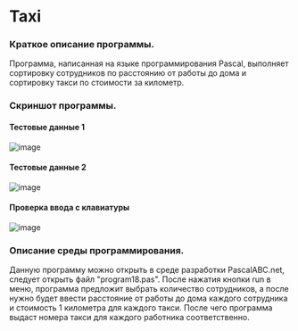 # Taxi
### Краткое описание программы.
Программа, написанная на языке программирования Pascal, выполняет сортировку сотрудников по расстоянию от работы до дома и сортировку такси по стоимости за километр.
### Скриншот программы.
#### Тестовые данные 1
![image](https://user-images.githubusercontent.com/90241550/139525151-88688467-496a-48d5-a2e0-6d666b20f51b.png)
#### Тестовые данные 2
![image](https://user-images.githubusercontent.com/90241550/139525142-35bff469-123e-4b3b-9da6-deda2e5b1da2.png)
#### Проверка ввода с клавиатуры
![image](https://user-images.githubusercontent.com/90241550/139525308-76ffaa32-f0b0-4e52-86ea-1a53eef54c8b.png)
### Описание среды программирования.
Данную программу можно открыть в среде разработки PascalABC.net, следует открыть файл "program18.pas". После нажатия кнопки run в меню, программа предложит выбрать количество сотрудников, а после нужно будет ввести расстояние от работы до дома каждого сотрудника и стоимость 1 километра для каждого такси. После чего программа выдаст номера такси для каждого работника соответственно.
